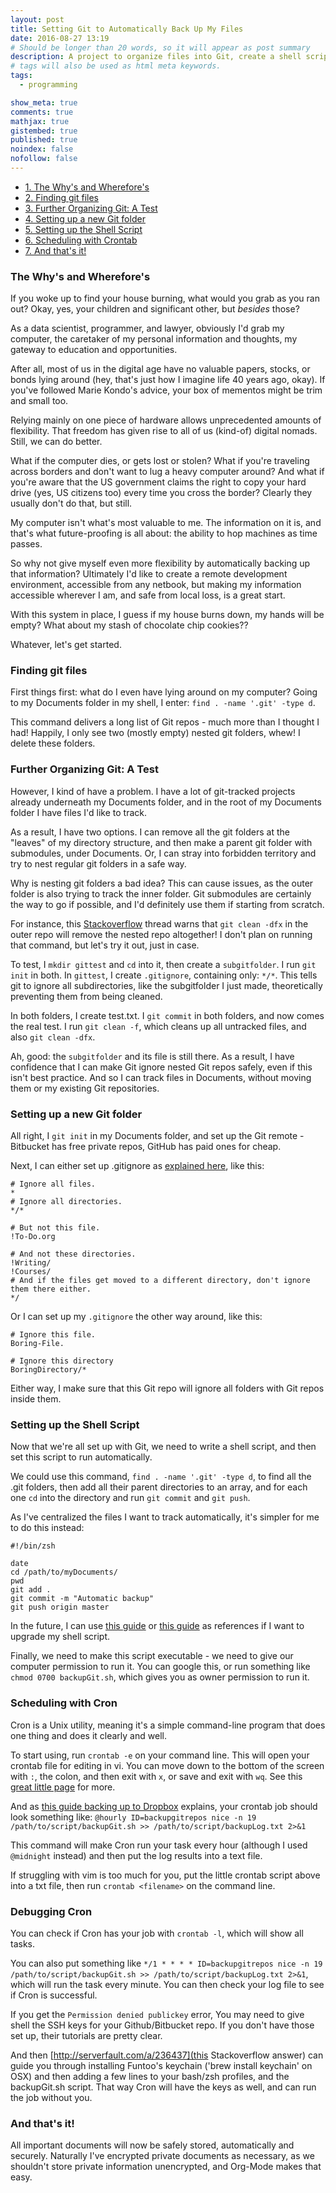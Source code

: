 ```yaml
---
layout: post
title: Setting Git to Automatically Back Up My Files
date: 2016-08-27 13:19
# Should be longer than 20 words, so it will appear as post summary
description: A project to organize files into Git, create a shell script to back them up, and make it run automatically.
# tags will also be used as html meta keywords.
tags:
  - programming

show_meta: true
comments: true
mathjax: true
gistembed: true
published: true
noindex: false
nofollow: false
---
```

<div id="table-of-contents">
<div id="text-table-of-contents">
<ul>
<li><a href="#orgheadline1">1. The Why's and Wherefore's</a></li>
<li><a href="#orgheadline2">2. Finding git files</a></li>
<li><a href="#orgheadline3">3. Further Organizing Git: A Test</a></li>
<li><a href="#orgheadline4">4. Setting up a new Git folder</a></li>
<li><a href="#orgheadline5">5. Setting up the Shell Script</a></li>
<li><a href="#orgheadline6">6. Scheduling with Crontab</a></li>
<li><a href="#orgheadline7">7. And that's it!</a></li>
</ul>
</div>
</div>


### The Why's and Wherefore's<a id="orgheadline1"></a>

If you woke up to find your house burning, what would you grab as you ran out?
Okay, yes, your children and significant other, but *besides* those?

As a data scientist, programmer, and lawyer, obviously I'd grab my computer, the
caretaker of my personal information and thoughts, my gateway to education and
opportunities.

After all, most of us in the digital age have no valuable papers,
stocks, or bonds lying around (hey, that's just how I imagine life 40 years ago,
okay). If you've followed Marie Kondo's advice, your box of mementos might be
trim and small too.

Relying mainly on one piece of hardware allows unprecedented amounts of
flexibility. That freedom has given rise to all of us (kind-of) digital nomads.
Still, we can do better.

What if the computer dies, or gets lost or stolen? What
if you're traveling across borders and don't want to lug a heavy computer
around? And what if you're aware that the US government claims the right to copy
your hard drive (yes, US citizens too) every time you cross the border? Clearly
they usually don't do that, but still.

My computer isn't what's most valuable to me. The information on it is, and
that's what future-proofing is all about: the ability to hop machines as time
passes. 

So why not give myself even more flexibility by automatically backing up that
information? Ultimately I'd like to create a remote development environment,
accessible from any netbook, but making my information accessible wherever I am,
and safe from local loss, is a great start.

With this system in place, I guess if my house burns down, my hands will be
empty? What about my stash of chocolate chip cookies??

Whatever, let's get started.

### Finding git files<a id="orgheadline2"></a>

First things first: what do I even have lying around on my computer? Going to my
Documents folder in my shell, I enter: `find . -name '.git' -type d`.

This command delivers a long list of Git repos - much more than I thought I had!
Happily, I only see two (mostly empty) nested git folders, whew! I delete these
folders.

### Further Organizing Git: A Test<a id="orgheadline3"></a>

However, I kind of have a problem. I have a lot of git-tracked projects already
underneath my Documents folder, and in the root of my Documents folder I have
files I'd like to track.

As a result, I have two options. I can remove all the git folders at the
"leaves" of my directory structure, and then make a parent git folder with
submodules, under Documents. Or, I can stray into forbidden territory and try to
nest regular git folders in a safe way.

Why is nesting git folders a bad idea?  This can cause issues, as the outer
folder is also trying to track the inner folder. Git submodules are certainly
the way to go if possible, and I'd definitely use them if starting from scratch.

For instance, this [Stackoverflow](http://stackoverflow.com/questions/10205438/can-i-have-a-nested-git-repo-inside-a-git-ignored-folder) thread warns that `git clean -dfx` in the outer
repo will remove the nested repo altogether! I don't plan on running that
command, but let's try it out, just in case.

To test, I `mkdir gittest` and `cd` into it, then create a `subgitfolder`. I run `git
init` in both. In `gittest`, I create `.gitignore`, containing only: `*/*`. This tells
git to ignore all subdirectories, like the subgitfolder I just made,
theoretically preventing them from being cleaned.

In both folders, I create test.txt. I `git commit` in both folders, and now comes
the real test. I run `git clean -f`, which cleans up all untracked files, and also
`git clean -dfx`.

Ah, good: the `subgitfolder` and its file is still there. As a result, I have
confidence that I can make Git ignore nested Git repos safely, even if this
isn't best practice. And so I can track files in Documents, without moving them
or my existing Git repositories.

### Setting up a new Git folder<a id="orgheadline4"></a>

All right, I `git init` in my Documents folder, and set up the Git remote -
Bitbucket has free private repos, GitHub has paid ones for cheap.

Next, I can either set up .gitignore as [explained here](http://stackoverflow.com/questions/987142/make-gitignore-ignore-everything-except-a-few-files), like this:

    # Ignore all files.
    *
    # Ignore all directories.
    */*
    
    # But not this file.
    !To-Do.org
    
    # And not these directories.
    !Writing/
    !Courses/
    # And if the files get moved to a different directory, don't ignore them there either.
    */

Or I can set up my `.gitignore` the other way around, like this:

    # Ignore this file.
    Boring-File.
    
    # Ignore this directory
    BoringDirectory/*

Either way, I make sure that this Git repo will ignore all folders with Git
repos inside them.

### Setting up the Shell Script<a id="orgheadline5"></a>

Now that we're all set up with Git, we need to write a shell script, and then
set this script to run automatically.

We could use this command, `find . -name '.git' -type d`, to find all the .git
folders, then add all their parent directories to an array, and for each one `cd`
into the directory and run `git commit` and `git push`. 

As I've centralized the files I want to track automatically, it's simpler for
me to do this instead:

    #!/bin/zsh
    
    date
    cd /path/to/myDocuments/
    pwd
    git add .
    git commit -m "Automatic backup"
    git push origin master

In the future, I can use [this guide](http://ptrbrtz.net/scheduled-automatic-local-backups-versioning-using-git-on-os-x/) or [this guide](http://www.michaelwnelson.com/2014/02/06/automatically-backup-git-with-cron/) as references if I want to
upgrade my shell script.

Finally, we need to make this script executable - we need to give our computer
permission to run it. You can google this, or run something like `chmod 0700 backupGit.sh`,
which gives you as owner permission to run it.

### Scheduling with Cron<a id="orgheadline6"></a>

Cron is a Unix utility, meaning it's a simple command-line program that does
one thing and does it clearly and well.

To start using, run `crontab -e` on your command line. This will open your crontab
file for editing in vi. You can move down to the bottom of the screen with `:`,
the colon, and then exit with `x`, or save and exit with `wq`. 
See this [great little page](https://corenominal.org/2016/05/12/howto-setup-a-crontab-file/) for more.

And as [this guide backing up to Dropbox](https://eothred.wordpress.com/2010/08/18/git-backup-with-dropbox/) explains, your crontab job should look something like:
`@hourly ID=backupgitrepos nice -n 19 /path/to/script/backupGit.sh >> /path/to/script/backupLog.txt 2>&1`

This command will make Cron run your task every hour (although I used
`@midnight` instead) and then put the log results into a text file.

If struggling with vim is too much for you, put the little crontab script above
into a txt file, then run `crontab <filename>` on the command line.

### Debugging Cron

You can check if Cron has your job with `crontab -l`, which will show all tasks.

You can also put something like `*/1 * * * * ID=backupgitrepos nice -n 19 /path/to/script/backupGit.sh >> /path/to/script/backupLog.txt 2>&1`,
which will run the task every minute. You can then check your log file to see if Cron is successful.

If you get the `Permission denied publickey` error, You may need to give shell
the SSH keys for your Github/Bitbucket repo. If you don't have those set up,
their tutorials are pretty clear.

And then [http://serverfault.com/a/236437](this Stackoverflow answer) can guide
you through installing Funtoo's keychain ('brew install keychain' on OSX) and
then adding a few lines to your bash/zsh profiles, and the backupGit.sh script.
That way Cron will have the keys as well, and can run the job without you.

### And that's it!<a id="orgheadline7"></a>

All important documents will now be safely stored, automatically and
securely. Naturally I've encrypted private documents as necessary, as we
shouldn't store private information unencrypted, and Org-Mode makes that easy.
